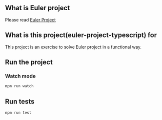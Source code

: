 
## What is Euler project
Please read [Euler Project](https://projecteuler.net/)

## What is this project(euler-project-typescript) for
This project is an exercise to solve Euler project in a functional way.


## Run the project

### Watch mode

```bash
npm run watch
```

## Run tests

```
npm run test
```

